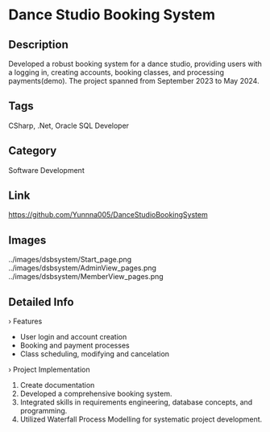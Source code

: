 # Dance Studio Booking System

## Description
Developed a robust booking system for a dance studio, providing users with a logging in, creating accounts, booking classes, and processing payments(demo). The project spanned from September 2023 to May 2024.

## Tags
CSharp, .Net, Oracle SQL Developer

## Category
Software Development

## Link
https://github.com/Yunnna005/DanceStudioBookingSystem

## Images
../images/dsbsystem/Start_page.png
../images/dsbsystem/AdminView_pages.png
../images/dsbsystem/MemberView_pages.png

## Detailed Info
› Features

* User login and account creation
* Booking and payment processes
* Class scheduling, modifying and cancelation

› Project Implementation

1. Create documentation
1. Developed a comprehensive booking system.
1. Integrated skills in requirements engineering, database concepts, and programming.
1. Utilized Waterfall Process Modelling for systematic project development.
